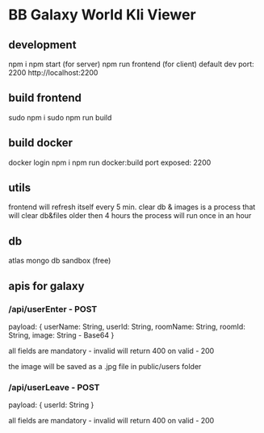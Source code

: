 # BB Galaxy World Kli Viewer

## development

npm i 
npm start (for server)
npm run frontend (for client)
default dev port: 2200
http://localhost:2200

## build frontend

sudo npm i
sudo npm run build

## build docker

docker login
npm i 
npm run docker:build
port exposed: 2200

## utils

frontend will refresh itself every 5 min.
clear db & images is a process that will clear db&files older then 4 hours
the process will run once in an hour

## db

atlas mongo db sandbox (free)

## apis for galaxy

### /api/userEnter - POST

payload:
{
    userName: String,
    userId: String,
    roomName: String,
    roomId: String,
    image: String - Base64
}

all fields are mandatory - invalid will return 400
on valid - 200

the image will be saved as a .jpg file in public/users folder

### /api/userLeave - POST

payload:
{
    userId: String
}

all fields are mandatory - invalid will return 400
on valid - 200

